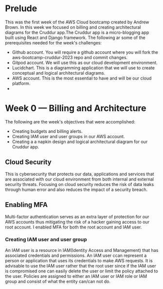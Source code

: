 # Prelude
This was the first week of the AWS Cloud bootcamp created by Andrew Brown. In this week we focused on billing and creating architectural diagrams for the Cruddur app.The Cruddur app is a micro-blogging app built using React and Django framework. The following ar some of the prerequisites needed for the week's challenges:
 - Github account. You will require a github account where you will fork the aws-bootcamp-cruddur-2023 repo and commit changes.
 - Gitpod account. We will use this as our cloud development environment.
 - Lucidchart. This is a diagramming application that we will use to create conceptual and logical architectural diagrams.
 - AWS account. This is the most essential to have and will be our cloud platform.
 -
# Week 0 — Billing and Architecture
The following are the week's objectives that were accomplished:
 - Creating budgets and billing alerts.
 - Creating IAM user and user groups in our AWS account.
 - Creating a a napkin design and logical architectural diagram for our Cruddur app.

 ## Cloud Security
 This is cybersecurity that protects our data, applications and services that are associated with our cloud environment from both internal and external security threats. Focusing on cloud security reduces the risk of data leaks through human error and also reduces the impact of a security breach.
 
 ## Enabling MFA 
 Multi-factor authentication serves as an extra layer of protection for our AWS accounts thus mitigating the risk of a hacker gaining access to our root account. I enabled MFA for both the root account and IAM user.
 
 ### Creating IAM user and user group 
 An IAM user is a resource in IAM(Identity Access and Management) that has associated credentials and permissions. An IAM user ccan represent a person or application that uses its credentials to make AWS requests. It is advisable to use the IAM user rather that the root user since if the IAM user is compromised one can easily delete the user or limit the policy attached to the user. Policies are assigned to either an IAM user or IAM role or IAM group and consist of what the entity can/can not do.
